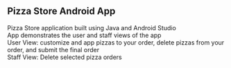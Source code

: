 ## Pizza Store Android App
Pizza Store application built using Java and Android Studio <br>
App demonstrates the user and staff views of the app <br>
User View: customize and app pizzas to your order, delete pizzas from your order, and submit the final order <br>
Staff View: Delete selected pizza orders <br>
